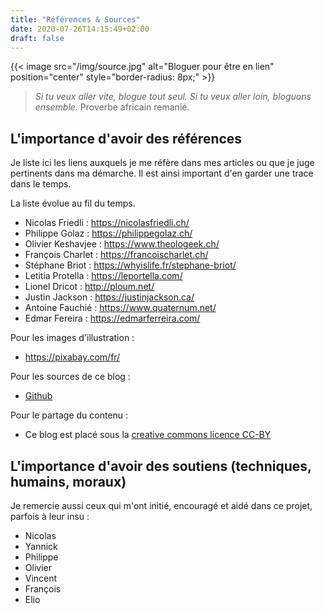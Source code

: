 ```yaml
---
title: "Références & Sources"
date: 2020-07-26T14:15:49+02:00
draft: false
---
```


{{< image src="/img/source.jpg" alt="Bloguer pour être en lien" position="center" style="border-radius: 8px;" >}}

> *Si tu veux aller vite, blogue tout seul. Si tu veux aller loin, bloguons ensemble.* Proverbe africain remanié.

## L'importance d'avoir des références

Je liste ici les liens auxquels je me réfère dans mes articles ou que je juge pertinents dans ma démarche. Il est ainsi important d'en garder une trace dans le temps.

La liste évolue au fil du temps.

+ Nicolas Friedli : https://nicolasfriedli.ch/
+ Philippe Golaz : https://philippegolaz.ch/
+ Olivier Keshavjee : https://www.theologeek.ch/
+ François Charlet : https://francoischarlet.ch/
+ Stéphane Briot : https://whyislife.fr/stephane-briot/ 
+ Letitia Protella : https://leportella.com/
+ Lionel Dricot : http://ploum.net/
+ Justin Jackson : https://justinjackson.ca/
+ Antoine Fauchié : https://www.quaternum.net/
+ Edmar Fereira : https://edmarferreira.com/

Pour les images d'illustration :

+ https://pixabay.com/fr/

Pour les sources de ce blog : 

+ [Github](https://github.com/jeanmarc-blog/projet-de-blog)

Pour le partage du contenu :

+ Ce blog est placé sous la [creative commons licence CC-BY](https://creativecommons.org/licenses/by/3.0/ch/deed.fr) 

## L'importance d'avoir des soutiens (techniques, humains, moraux)

Je remercie aussi ceux qui m'ont initié, encouragé et aidé dans ce projet, parfois à leur insu :

+ Nicolas
+ Yannick
+ Philippe
+ Olivier
+ Vincent
+ François
+ Elio
